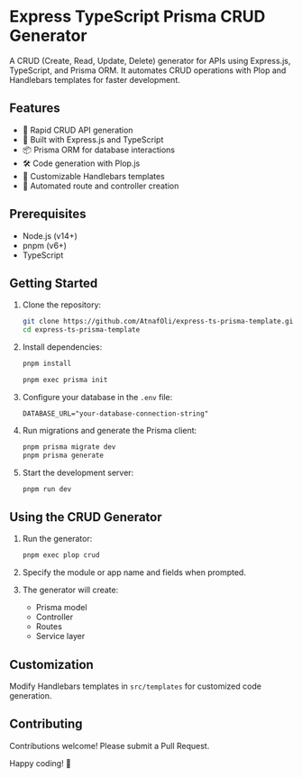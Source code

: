 # Express TypeScript Prisma CRUD Generator

A CRUD (Create, Read, Update, Delete) generator for APIs using Express.js, TypeScript, and Prisma ORM. It automates CRUD operations with Plop and Handlebars templates for faster development.

## Features

- 🚀 Rapid CRUD API generation
- 🔧 Built with Express.js and TypeScript
- 📦 Prisma ORM for database interactions
- 🛠 Code generation with Plop.js
- 📝 Customizable Handlebars templates
- 🔄 Automated route and controller creation

## Prerequisites

- Node.js (v14+)
- pnpm (v6+)
- TypeScript

## Getting Started

1. Clone the repository:

   ```bash
   git clone https://github.com/AtnafOli/express-ts-prisma-template.git
   cd express-ts-prisma-template
   ```

2. Install dependencies:

   ```bash
   pnpm install
   ```
   ```bash
   pnpm exec prisma init
   ```

3. Configure your database in the `.env` file:

   ```env
   DATABASE_URL="your-database-connection-string"
   ```

4. Run migrations and generate the Prisma client:

   ```bash
   pnpm prisma migrate dev
   pnpm prisma generate
   ```

5. Start the development server:

   ```bash
   pnpm run dev
   ```

## Using the CRUD Generator

1. Run the generator:

   ```bash
   pnpm exec plop crud
   ```

2. Specify the module or app name and fields when prompted.

3. The generator will create:
   - Prisma model
   - Controller
   - Routes
   - Service layer


## Customization

Modify Handlebars templates in `src/templates` for customized code generation.

## Contributing

Contributions welcome! Please submit a Pull Request.

Happy coding! 🚀

